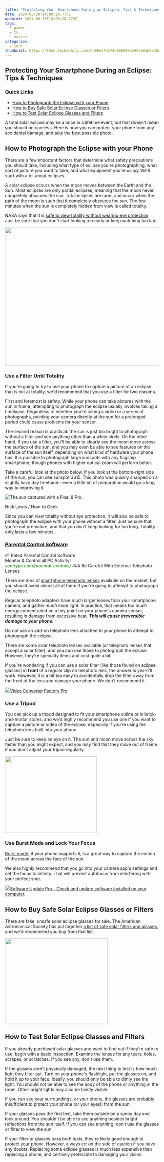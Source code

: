 ```yaml
---
title: "Protecting Your Smartphone During an Eclipse: Tips & Techniques"
date: 2024-08-30T14:09:20.775Z
updated: 2024-08-31T14:09:20.775Z
tags:
  - games
  - tv
  - movies
categories:
  - tech
thumbnail: https://thmb.techidaily.com/dd8665fd574b8b8849bc905e8ab75258e662c1b7c7637037d5e86d15b1b9eaa1.png
---
```


## Protecting Your Smartphone During an Eclipse: Tips & Techniques

### Quick Links

* [How to Photograph the Eclipse with your Phone](https://hardware-reviews.techidaily.com/navigating-the-digital-landscape-with-toms-hardware-insider/)
* [How to Buy Safe Solar Eclipse Glasses or Filters](https://digital-screen-recording.techidaily.com/new-2024-approved-captureeverything-a-deep-dive-into-laptop-recording/)
* [How to Test Solar Eclipse Glasses and Filters](https://snapchat-videos.techidaily.com/new-in-2024-decoding-the-art-of-hidden-storytelling-on-snapchat/)

 A total solar eclipse may be a once in a lifetime event, but that doesn't mean you should be careless. Here is how you can protect your phone from any accidental damage, and take the best possible photo.

##  How to Photograph the Eclipse with your Phone

 There are a few important factors that determine what safety precautions you should take, including what type of eclipse you're photographing, what sort of picture you want to take, and what equipment you're using. We'll start with a bit about eclipses.

 A solar eclipse occurs when the moon moves between the Earth and the Sun. Most eclipses are only partial eclipses, meaning that the moon never completely obscures the sun. Total eclipses are rarer, and occur when the path of the moon is such that it completely obscures the sun. The few minutes when the sun is completely hidden from view is called totality.

 NASA says that it is [safe to view totality without wearing eye protection](https://science.nasa.gov/eclipses/safety/). Just be sure that you don't start looking too early or keep watching too late.

<!-- affiliate ads begin -->
<a href="https://ukaidot.sjv.io/c/5597632/1793234/19578" target="_top" id="1793234"><img src="//a.impactradius-go.com/display-ad/19578-1793234" border="0" alt="" width="678" height="452"/></a><img height="0" width="0" src="https://imp.pxf.io/i/5597632/1793234/19578" style="position:absolute;visibility:hidden;" border="0" />
<!-- affiliate ads end -->
###  Use a Filter Until Totality

 If you're going to try to use your phone to capture a picture of an eclipse that is not at totality, we'd recommend that you use a filter for two reasons.

 First and foremost is safety. While your phone can take pictures with the sun in frame, attempting to photograph the eclipse usually involves taking a timelapse. Regardless of whether you're taking a video or a series of photographs, pointing your camera directly at the sun for a prolonged period could cause problems for your sensor.

 The second reason is practical: the sun is just too bright to photograph without a filter and see anything other than a white circle. On the other hand, if you use a filter, you'll be able to clearly see the moon move across the surface of the sun, and you may even be able to see features on the surface of the sun itself, depending on what kind of hardware your phone has. It is possible to photograph large sunspots with any flagship smartphone, though phones with higher optical zoom will perform better.

 Take a careful look at the photo below. If you look at the bottom-right side of the sun, you can see sunspot 3615\. This photo was quickly snapped on a slightly hazy day freehand—even a little bit of preparation would go a long way to improving it.

![The sun captured with a Pixel 8 Pro.](https://static1.howtogeekimages.com/wordpress/wp-content/uploads/2024/03/pxl_20240328_173921583-raw-01-mp-cover.jpg) 

Nick Lewis / How-to Geek

 Since you can view totality without eye protection, it will also be safe to photograph the eclipse with your phone without a filter. Just be sure that you're not premature, and that you don't keep looking for too long. Totality only lasts a few minutes.

<!-- affiliate ads begin -->
<h3 id="200610"><a href="https://sentrypc.7eer.net/c/5597632/200610/3022">Parental Control Software</a></h3>
<span class="text-ad-content">
	#1 Rated Parental Control Software.<br/>
	Monitor & Control all PC Activity!<br/>
		<cite style="color:green">sentrypc.com/parental-controls/</cite>
	</span><img height="0" width="0" src="https://sentrypc.7eer.net/i/5597632/200610/3022" style="position:absolute;visibility:hidden;" border="0" />
<!-- affiliate ads end -->
###  Be Careful With External Telephoto Lenses

 There are tons of [smartphone telephoto lenses](https://extra-information.techidaily.com/the-food-filmmakers-blueprint-techniques-and-tricks/) available on the market, but you should avoid almost all of them if you're going to attempt to photograph the eclipse.

 Regular telephoto adapters have much larger lenses than your smartphone camera, and gather _much_ more light. In practice, that means too much energy concentrated on a tiny point on your phone's camera sensor, resulting in damage from excessive heat. _**This will cause irreversible damage to your phone.**_ 

 Do not use an add-on telephoto lens attached to your phone to attempt to photograph the eclipse.

 There are some solar telephoto lenses available (or telephoto lenses that accept a solar filter), and you _can_ use those to photograph the eclipse. However, they're specialty items and cost quite a bit.

 If you're wondering if you can use a solar filter (like those found on eclipse glasses) in **front** of a regular clip on telephoto lens, the answer is yes–it'll work. However, it is a bit too easy to accidentally drop the filter away from the front of the lens and damage your phone. We don't recommend it.

<!-- affiliate ads begin -->
<a href="https://secure.2checkout.com/order/checkout.php?PRODS=4537547&QTY=1&AFFILIATE=108875&CART=1"><img src="https://secure.avangate.com/images/merchant/4b0a0290ad7df100b77e86839989a75e/products/vcfpro.png" border="0">Video Converter Factory Pro</a>
<!-- affiliate ads end -->
###  Use a Tripod

 You can pick up a tripod designed to fit your smartphone online or in brick-and-mortar stores, and we'd highly recommend you use one if you want to capture a picture or video of the eclipse, especially if you're using the telephoto lens built into your phone.

 Just be sure to keep an eye on it. The sun and moon move across the sky faster than you might expect, and you may find that they move out of frame if you don't adjust your tripod regularly.

<!-- affiliate ads begin -->
<a href="https://printrendy.pxf.io/c/5597632/1453721/17020" target="_top" id="1453721"><img src="//a.impactradius-go.com/display-ad/17020-1453721" border="0" alt="" width="300" height="250"/></a><img height="0" width="0" src="https://imp.pxf.io/i/5597632/1453721/17020" style="position:absolute;visibility:hidden;" border="0" />
<!-- affiliate ads end -->
###  Use Burst Mode and Lock Your Focus

[Burst mode](https://extra-lessons.techidaily.com/add-cinematic-shake-to-images-using-ps-for-2024/), if your phone supports it, is a great way to capture the motion of the moon across the face of the sun.

 We also highly recommend that you go into your camera app's settings and set the focus to infinity. That will prevent autofocus from interfering with your perfect shot.

<!-- affiliate ads begin -->
<a href="https://order.glarysoft.com/order/checkout.php?PRODS=4691139&QTY=1&AFFILIATE=108875&CART=1"><img src="https://secure.avangate.com/images/merchant/6734fa703f6633ab896eecbdfad8953a/products/SU-200-1.png" border="0">Software Update Pro - Check and update software installed on your computer. </a>
<!-- affiliate ads end -->
##  How to Buy Safe Solar Eclipse Glasses or Filters

 There are fake, unsafe solar eclipse glasses for sale. The American Astronomical Society has put together [a list of safe solar filters and glasses](https://eclipse.aas.org/eye-safety/viewers-filters), and we'd recommend you buy from that list.

<!-- affiliate ads begin -->
<a href="https://getlyla.pxf.io/c/5597632/1455723/15391" target="_top" id="1455723"><img src="//a.impactradius-go.com/display-ad/15391-1455723" border="0" alt="" width="336" height="280"/></a><img height="0" width="0" src="https://imp.pxf.io/i/5597632/1455723/15391" style="position:absolute;visibility:hidden;" border="0" />
<!-- affiliate ads end -->
##  How to Test Solar Eclipse Glasses and Filters

 If you already purchased solar glasses and want to find out if they're safe to use, begin with a basic inspection. Examine the lenses for any tears, holes, scrapes, or scratches. If you see any, don't use them.

 If the glasses aren't physically damaged, the next thing to test is how much light they filter out. Turn on your phone's flashlight, put the glasses on, and hold it up to your face. Ideally, you should only be able to dimly see the light. You should not be able to see the body of the phone or anything in the room. Other bright lights may also be faintly visible.

 If you can see your surroundings, or your phone, the glasses are probably insufficient to protect your phone (or your eyes!) from the sun.

 If your glasses pass the first test, take them outside on a sunny day and look around. You shouldn't be able to see anything besides bright reflections from the sun itself. If you can see anything, don't use the glasses or filter to view the sun.

 If your filter or glasses pass both tests, they're likely good enough to protect your phone. However, always err on the side of caution if you have any doubts. Replacing some eclipse glasses is much less expensive than replacing a phone, and certainly preferable to damaging your vision.

<ins class="adsbygoogle"
     style="display:block"
     data-ad-format="autorelaxed"
     data-ad-client="ca-pub-7571918770474297"
     data-ad-slot="1223367746"></ins>



<ins class="adsbygoogle"
     style="display:block"
     data-ad-client="ca-pub-7571918770474297"
     data-ad-slot="8358498916"
     data-ad-format="auto"
     data-full-width-responsive="true"></ins>


